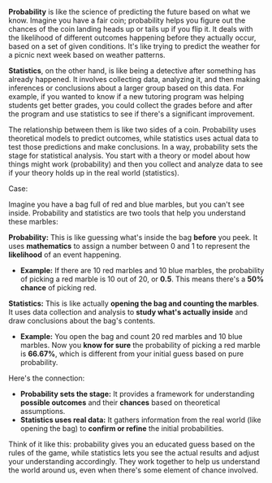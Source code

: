 **Probability** is like the science of predicting the future based on what we know. Imagine you have a fair coin; probability helps you figure out the chances of the coin landing heads up or tails up if you flip it. It deals with the likelihood of different outcomes happening before they actually occur, based on a set of given conditions. It's like trying to predict the weather for a picnic next week based on weather patterns.

**Statistics**, on the other hand, is like being a detective after something has already happened. It involves collecting data, analyzing it, and then making inferences or conclusions about a larger group based on this data. For example, if you wanted to know if a new tutoring program was helping students get better grades, you could collect the grades before and after the program and use statistics to see if there's a significant improvement.

The relationship between them is like two sides of a coin. Probability uses theoretical models to predict outcomes, while statistics uses actual data to test those predictions and make conclusions. In a way, probability sets the stage for statistical analysis. You start with a theory or model about how things might work (probability) and then you collect and analyze data to see if your theory holds up in the real world (statistics).



Case: 

Imagine you have a bag full of red and blue marbles, but you can't see inside. Probability and statistics are two tools that help you understand these marbles:

**Probability:** This is like guessing what's inside the bag **before** you peek. It uses **mathematics** to assign a number between 0 and 1 to represent the **likelihood** of an event happening.

- **Example:** If there are 10 red marbles and 10 blue marbles, the probability of picking a red marble is 10 out of 20, or **0.5**. This means there's a **50% chance** of picking red.

**Statistics:** This is like actually **opening the bag and counting the marbles**. It uses data collection and analysis to **study what's actually inside** and draw conclusions about the bag's contents.

- **Example:** You open the bag and count 20 red marbles and 10 blue marbles. Now you **know for sure** the probability of picking a red marble is **66.67%**, which is different from your initial guess based on pure probability.

Here's the connection:

- **Probability sets the stage:** It provides a framework for understanding **possible outcomes** and their **chances** based on theoretical assumptions.
- **Statistics uses real data:** It gathers information from the real world (like opening the bag) to **confirm or refine** the initial probabilities.

Think of it like this: probability gives you an educated guess based on the rules of the game, while statistics lets you see the actual results and adjust your understanding accordingly. They work together to help us understand the world around us, even when there's some element of chance involved.